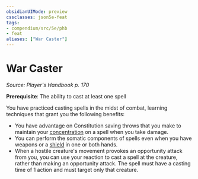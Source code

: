 ```yaml
---
obsidianUIMode: preview
cssclasses: json5e-feat
tags:
- compendium/src/5e/phb
- feat
aliases: ["War Caster"]
---
```

# War Caster
*Source: Player's Handbook p. 170*  

**Prerequisite**: The ability to cast at least one spell

You have practiced casting spells in the midst of combat, learning techniques that grant you the following benefits:

- You have advantage on Constitution saving throws that you make to maintain your [concentration](z_compendium/rules/conditions.md#concentration) on a spell when you take damage.  
- You can perform the somatic components of spells even when you have weapons or a [shield](z_compendium/items/shield.md) in one or both hands.  
- When a hostile creature's movement provokes an opportunity attack from you, you can use your reaction to cast a spell at the creature, rather than making an opportunity attack. The spell must have a casting time of 1 action and must target only that creature.